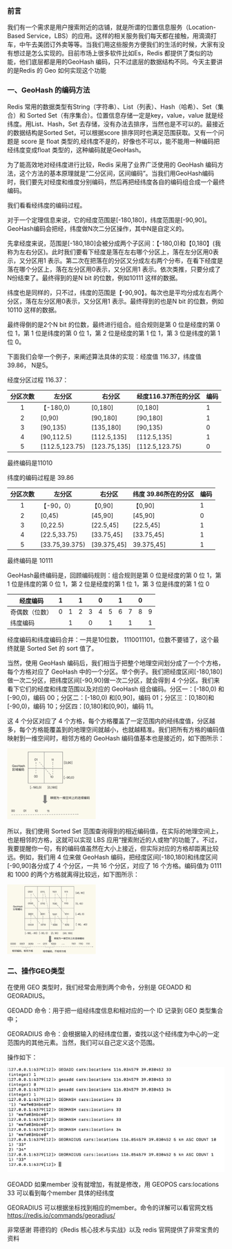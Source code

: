 ### 前言

我们有一个需求是用户搜索附近的店铺，就是所谓的位置信息服务（Location-Based Service，LBS）的应用。这样的相关服务我们每天都在接触，用滴滴打车，中午去美团订外卖等等。当我们用这些服务方便我们的生活的时候，大家有没有想过是怎么实现的。目前市场上很多软件比如Es，Redis 都提供了类似的功能，他们底层都是用的GeoHash 编码，只不过底层的数据结构不同。今天主要讲的是Redis 的 Geo 如何实现这个功能

### 一、GeoHash 的编码方法

Redis 常用的数据类型有String（字符串）、List（列表）、Hash（哈希）、Set（集合）和 Sorted Set（有序集合）。位置信息存储一定是key，value，value 就是经纬度。用List、Hash，Set 去存储，没有办法去排序，当然也是不可以的。最接近的数据结构是Sorted Set，可以根据score 排序同时也满足范围获取。又有一个问题是 score 是 float 类型的,经纬度不是的，好像也不可以，能不能用一种编码把经纬度变成float 类型的，这种编码就是GeoHash。

为了能高效地对经纬度进行比较，Redis 采用了业界广泛使用的 GeoHash 编码方法，这个方法的基本原理就是“二分区间，区间编码”。当我们用GeoHash编码时，我们要先对经度和维度分别编码，然后再把经纬度各自的编码组合成一个最终编码。

我们看看经纬度的编码过程。

对于一个定理信息来说，它的经度范围是[-180,180]，纬度范围是[-90,90]。GeoHash编码会把经，纬度做N次二分区操作，其中N是自定义的。

先拿经度来说，范围是[-180,180]会被分成两个子区间：【-180,0)和【0,180】(我称为左右分区)。此时我们要看下经度是落在左右哪个分区上，落在左分区用0表示，又分区用1 表示。第二次在把落在的分区又分成左右两个分布，在看下经度是落在哪个分区上，落在左分区用0表示，又分区用1 表示。依次类推，只要分成了N份结束了。最终得到的是N bit 的位数，例如10111 这样的数据。

纬度也是同样的，只不过，纬度的范围是【-90,90】。每次也是平均分成左右两个分区，落在左分区用0表示，又分区用1 表示。最终得到的也是N bit 的位数，例如10110 这样的数据。

最终得倒的是2个N bit 的位数，最终进行组合。组合规则是第 0 位是经度的第 0 位 1，第 1 位是纬度的第 0 位 1，第 2 位是经度的第 1 位 1，第 3 位是纬度的第 1 位 0。

下面我们会举一个例子，来阐述算法具体的实现：经度值 116.37，纬度值 39.86， N是5。

经度分区过程 116.37：

| 分区次数 | 左分区         | 右分区       | 经度116.37所在的分区 | 编码 |
| :------: | -------------- | ------------ | -------------------- | ---- |
|    1     | 【-180,0)      | [0,180]      | [0,180]              | 1    |
|    2     | [0,90)         | [90,180]     | [90,180]             | 1    |
|    3     | [90,135)       | [135,180]    | [90,135)             | 0    |
|    4     | [90,112.5)     | [112.5,135]  | [112.5,135]          | 1    |
|    5     | [112.5,123.75) | [123.75,135] | [112.5,123.75)       | 0    |

最终编码是11010

纬度的编码过程是 39.86

| 分区次数 | 左分区         | 右分区      | 纬度 39.86所在的分区 | 编码 |
| :------: | -------------- | ----------- | -------------------- | ---- |
|    1     | 【-90，0）     | 【0,90]     | 【0,90]              | 1    |
|    2     | [0,45)         | [45,90]     | [45,90]              | 0    |
|    3     | [0,22.5)       | [22.5,45]   | [22.5,45]            | 1    |
|    4     | [22.5,33.75)   | [33.75,45]  | [33.75,45]           | 1    |
|    5     | [33.75,39.375) | [39.375,45] | 39.375,45]           | 1    |

最终编码是 10111

GeoHash最终编码是，回顾编码规则：组合规则是第 0 位是经度的第 0 位 1，第 1 位是纬度的第 0 位 1，第 2 位是经度的第 1 位 1，第 3 位是纬度的第 1 位 0

| 经度编码       | 1    |      | 1    |      | 0    |      | 1    |      | 0    |      |
| -------------- | ---- | ---- | ---- | ---- | ---- | ---- | ---- | ---- | ---- | ---- |
| 奇偶数（位数） | 0    | 1    | 2    | 3    | 4    | 5    | 6    | 7    | 8    | 9    |
| 纬度编码       |      | 1    |      | 0    |      | 1    |      | 1    |      | 1    |

经度编码和纬度编码合并：一共是10位数， 1110011101，位数不要错了，这个最终就是 Sorted Set 的 sort 值了。

当然，使用 GeoHash 编码后，我们相当于把整个地理空间划分成了一个个方格，每个方格对应了 GeoHash 中的一个分区。举个例子。我们把经度区间[-180,180]做一次二分区，把纬度区间[-90,90]做一次二分区，就会得到 4 个分区。我们来看下它们的经度和纬度范围以及对应的 GeoHash 组合编码。分区一：[-180,0) 和[-90,0)，编码 00；分区二：[-180,0) 和[0,90]，编码 01；分区三：[0,180]和[-90,0)，编码 10；分区四：[0,180]和[0,90]，编码 11。

这 4 个分区对应了 4 个方格，每个方格覆盖了一定范围内的经纬度值，分区越多，每个方格能覆盖到的地理空间就越小，也就越精准。我们把所有方格的编码值映射到一维空间时，相邻方格的 GeoHash 编码值基本也是接近的，如下图所示：

<img src="../images/2a2a650086acf9700c0603a4be8ceb74.webp" style="zoom:20%;" />

所以，我们使用 Sorted Set 范围查询得到的相近编码值，在实际的地理空间上，也是相邻的方格，这就可以实现 LBS 应用“搜索附近的人或物”的功能了。不过，我要提醒你一句，有的编码值虽然在大小上接近，但实际对应的方格却距离比较远。例如，我们用 4 位来做 GeoHash 编码，把经度区间[-180,180]和纬度区间[-90,90]各分成了 4 个分区，一共 16 个分区，对应了 16 个方格。编码值为 0111 和 1000 的两个方格就离得比较远，如下图所示：

<img src="../images/02.webp" style="zoom:20%;" />

### 二、操作GEO类型

在使用 GEO 类型时，我们经常会用到两个命令，分别是 GEOADD 和 GEORADIUS。

GEOADD 命令：用于把一组经纬度信息和相对应的一个 ID 记录到 GEO 类型集合中；

GEORADIUS 命令：会根据输入的经纬度位置，查找以这个经纬度为中心的一定范围内的其他元素。当然，我们可以自己定义这个范围。

操作如下：

![image-20240222142458886](../images/geo3.png)

GEOADD 如果member 没有就增加，有就是修改，用 GEOPOS cars:locations 33 可以看到每个member 具体的经纬度

GEORADIUS 可以根据坐标找到相应的member。命令的详解可以看官网文档 https://redis.io/commands/georadius/

非常感谢  蒋德钧的《Redis 核心技术与实战》以及 redis 官网提供了非常宝贵的资料